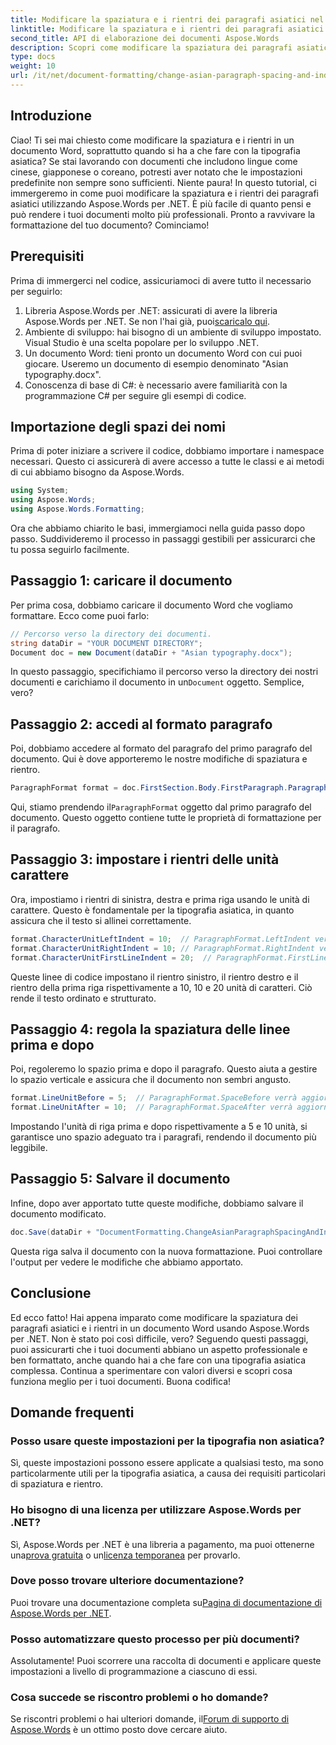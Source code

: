 ```yaml
---
title: Modificare la spaziatura e i rientri dei paragrafi asiatici nel documento Word
linktitle: Modificare la spaziatura e i rientri dei paragrafi asiatici nel documento Word
second_title: API di elaborazione dei documenti Aspose.Words
description: Scopri come modificare la spaziatura dei paragrafi asiatici e i rientri nei documenti Word utilizzando Aspose.Words per .NET con questa guida completa e dettagliata.
type: docs
weight: 10
url: /it/net/document-formatting/change-asian-paragraph-spacing-and-indents/
---
```

## Introduzione

Ciao! Ti sei mai chiesto come modificare la spaziatura e i rientri in un documento Word, soprattutto quando si ha a che fare con la tipografia asiatica? Se stai lavorando con documenti che includono lingue come cinese, giapponese o coreano, potresti aver notato che le impostazioni predefinite non sempre sono sufficienti. Niente paura! In questo tutorial, ci immergeremo in come puoi modificare la spaziatura e i rientri dei paragrafi asiatici utilizzando Aspose.Words per .NET. È più facile di quanto pensi e può rendere i tuoi documenti molto più professionali. Pronto a ravvivare la formattazione del tuo documento? Cominciamo!

## Prerequisiti

Prima di immergerci nel codice, assicuriamoci di avere tutto il necessario per seguirlo:

1.  Libreria Aspose.Words per .NET: assicurati di avere la libreria Aspose.Words per .NET. Se non l'hai già, puoi[scaricalo qui](https://releases.aspose.com/words/net/).
2. Ambiente di sviluppo: hai bisogno di un ambiente di sviluppo impostato. Visual Studio è una scelta popolare per lo sviluppo .NET.
3. Un documento Word: tieni pronto un documento Word con cui puoi giocare. Useremo un documento di esempio denominato "Asian typography.docx".
4. Conoscenza di base di C#: è necessario avere familiarità con la programmazione C# per seguire gli esempi di codice.

## Importazione degli spazi dei nomi

Prima di poter iniziare a scrivere il codice, dobbiamo importare i namespace necessari. Questo ci assicurerà di avere accesso a tutte le classi e ai metodi di cui abbiamo bisogno da Aspose.Words.

```csharp
using System;
using Aspose.Words;
using Aspose.Words.Formatting;
```

Ora che abbiamo chiarito le basi, immergiamoci nella guida passo dopo passo. Suddivideremo il processo in passaggi gestibili per assicurarci che tu possa seguirlo facilmente.

## Passaggio 1: caricare il documento

Per prima cosa, dobbiamo caricare il documento Word che vogliamo formattare. Ecco come puoi farlo:

```csharp
// Percorso verso la directory dei documenti.
string dataDir = "YOUR DOCUMENT DIRECTORY";
Document doc = new Document(dataDir + "Asian typography.docx");
```

 In questo passaggio, specifichiamo il percorso verso la directory dei nostri documenti e carichiamo il documento in un`Document` oggetto. Semplice, vero?

## Passaggio 2: accedi al formato paragrafo

Poi, dobbiamo accedere al formato del paragrafo del primo paragrafo del documento. Qui è dove apporteremo le nostre modifiche di spaziatura e rientro.

```csharp
ParagraphFormat format = doc.FirstSection.Body.FirstParagraph.ParagraphFormat;
```

 Qui, stiamo prendendo il`ParagraphFormat` oggetto dal primo paragrafo del documento. Questo oggetto contiene tutte le proprietà di formattazione per il paragrafo.

## Passaggio 3: impostare i rientri delle unità carattere

Ora, impostiamo i rientri di sinistra, destra e prima riga usando le unità di carattere. Questo è fondamentale per la tipografia asiatica, in quanto assicura che il testo si allinei correttamente.

```csharp
format.CharacterUnitLeftIndent = 10;  // ParagraphFormat.LeftIndent verrà aggiornato
format.CharacterUnitRightIndent = 10; // ParagraphFormat.RightIndent verrà aggiornato
format.CharacterUnitFirstLineIndent = 20;  // ParagraphFormat.FirstLineIndent verrà aggiornato
```

Queste linee di codice impostano il rientro sinistro, il rientro destro e il rientro della prima riga rispettivamente a 10, 10 e 20 unità di caratteri. Ciò rende il testo ordinato e strutturato.

## Passaggio 4: regola la spaziatura delle linee prima e dopo

Poi, regoleremo lo spazio prima e dopo il paragrafo. Questo aiuta a gestire lo spazio verticale e assicura che il documento non sembri angusto.

```csharp
format.LineUnitBefore = 5;  // ParagraphFormat.SpaceBefore verrà aggiornato
format.LineUnitAfter = 10;  // ParagraphFormat.SpaceAfter verrà aggiornato
```

Impostando l'unità di riga prima e dopo rispettivamente a 5 e 10 unità, si garantisce uno spazio adeguato tra i paragrafi, rendendo il documento più leggibile.

## Passaggio 5: Salvare il documento

Infine, dopo aver apportato tutte queste modifiche, dobbiamo salvare il documento modificato.

```csharp
doc.Save(dataDir + "DocumentFormatting.ChangeAsianParagraphSpacingAndIndents.doc");
```

Questa riga salva il documento con la nuova formattazione. Puoi controllare l'output per vedere le modifiche che abbiamo apportato.

## Conclusione

Ed ecco fatto! Hai appena imparato come modificare la spaziatura dei paragrafi asiatici e i rientri in un documento Word usando Aspose.Words per .NET. Non è stato poi così difficile, vero? Seguendo questi passaggi, puoi assicurarti che i tuoi documenti abbiano un aspetto professionale e ben formattato, anche quando hai a che fare con una tipografia asiatica complessa. Continua a sperimentare con valori diversi e scopri cosa funziona meglio per i tuoi documenti. Buona codifica!

## Domande frequenti

### Posso usare queste impostazioni per la tipografia non asiatica?
Sì, queste impostazioni possono essere applicate a qualsiasi testo, ma sono particolarmente utili per la tipografia asiatica, a causa dei requisiti particolari di spaziatura e rientro.

### Ho bisogno di una licenza per utilizzare Aspose.Words per .NET?
 Sì, Aspose.Words per .NET è una libreria a pagamento, ma puoi ottenerne una[prova gratuita](https://releases.aspose.com/) o un[licenza temporanea](https://purchase.aspose.com/temporary-license/) per provarlo.

### Dove posso trovare ulteriore documentazione?
 Puoi trovare una documentazione completa su[Pagina di documentazione di Aspose.Words per .NET](https://reference.aspose.com/words/net/).

### Posso automatizzare questo processo per più documenti?
Assolutamente! Puoi scorrere una raccolta di documenti e applicare queste impostazioni a livello di programmazione a ciascuno di essi.

### Cosa succede se riscontro problemi o ho domande?
 Se riscontri problemi o hai ulteriori domande, il[Forum di supporto di Aspose.Words](https://forum.aspose.com/c/words/8) è un ottimo posto dove cercare aiuto.
